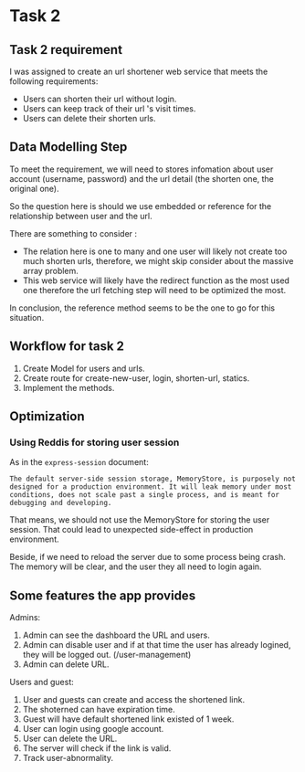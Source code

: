 # Task 2

## Task 2 requirement

I was assigned to create an url shortener web service that meets the following requirements:

- Users can shorten their url without login.
- Users can keep track of their url 's visit times.
- Users can delete their shorten urls.

## Data Modelling Step

To meet the requirement, we will need to stores infomation about user account (username, password) and the url detail (the shorten one, the original one).

So the question here is should we use embedded or reference for the relationship between user and the url.

There are something to consider :

- The relation here is one to many and one user will likely not create too much shorten urls, therefore, we might skip consider about the massive array problem.
- This web service will likely have the redirect function as the most used one therefore the url fetching step will need to be optimized the most.

In conclusion, the reference method seems to be the one to go for this situation.

## Workflow for task 2

1. Create Model for users and urls.
2. Create route for create-new-user, login, shorten-url, statics.
3. Implement the methods.

## Optimization

### Using Reddis for storing user session

As in the ``express-session`` document:

``The default server-side session storage, MemoryStore, is purposely not designed for a production environment. It will leak memory under most conditions, does not scale past a single process, and is meant for debugging and developing.``

That means, we should not use the MemoryStore for storing the user session. That could lead to unexpected side-effect in production environment.

Beside, if we need to reload the server due to some process being crash. The memory will be clear, and the user they all need to login again.

## Some features the app provides

Admins:

1. Admin can see the dashboard the URL and users.
2. Admin can disable user and if at that time the user has already logined, they will be logged out. (/user-management)
3. Admin can delete URL.

Users and guest:

1. User and guests can create and access the shortened link.
2. The shoterned can have expiration time.
3. Guest will have default shortened link existed of 1 week.
4. User can login using google account.
5. User can delete the URL.
6. The server will check if the link is valid.
7. Track user-abnormality.
